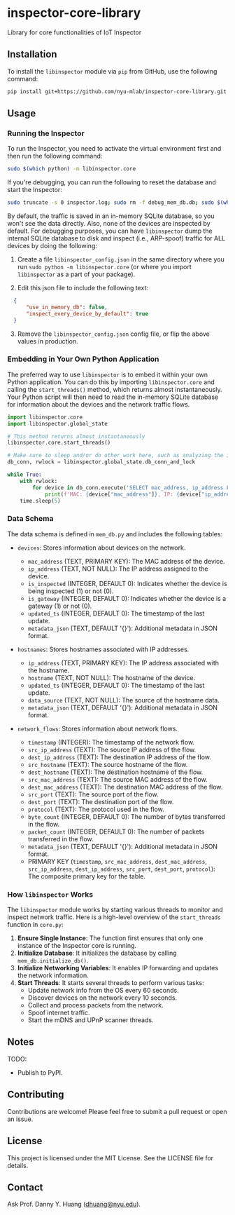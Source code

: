 # inspector-core-library
Library for core functionalities of IoT Inspector

## Installation

To install the `libinspector` module via `pip` from GitHub, use the following command:

```sh
pip install git+https://github.com/nyu-mlab/inspector-core-library.git
```


## Usage

### Running the Inspector

To run the Inspector, you need to activate the virtual environment first and then run the following command:

```sh
sudo $(which python) -m libinspector.core
```

If you're debugging, you can run the following to reset the database and start the Inspector:

```sh
sudo truncate -s 0 inspector.log; sudo rm -f debug_mem_db.db; sudo $(which python) -m libinspector.core
```

By default, the traffic is saved in an in-memory SQLite database, so you won't see the data directly. Also, none of the devices are inspected by default. For debugging purposes, you can have `libinspector` dump the internal SQLite database to disk and inspect (i.e., ARP-spoof) traffic for ALL devices by doing the following:

1. Create a file `libinspector_config.json` in the same directory where you run `sudo python -m libinspector.core` (or where you import `libinspector` as a part of your package).

2. Edit this json file to include the following text:
```json
  {
      "use_in_memory_db": false,
      "inspect_every_device_by_default": true
  }
```

3. Remove the `libinspector_config.json` config file, or flip the above values in production.


### Embedding in Your Own Python Application

The preferred way to use `libinspector` is to embed it within your own Python application. You can do this by importing `libinspector.core` and calling the `start_threads()` method, which returns almost instantaneously. Your Python script will then need to read the in-memory SQLite database for information about the devices and the network traffic flows.

```python
import libinspector.core
import libinspector.global_state

# This method returns almost instantaneously
libinspector.core.start_threads()

# Make sure to sleep and/or do other work here, such as analyzing the in-memory SQLite database. For example, you can keep printing the device list from the `devices` table.
db_conn, rwlock = libinspector.global_state.db_conn_and_lock

while True:
    with rwlock:
        for device in db_conn.execute('SELECT mac_address, ip_address FROM devices').fetchall():
            print(f'MAC: {device["mac_address"]}, IP: {device["ip_address"]}')
    time.sleep(5)

```

### Data Schema

The data schema is defined in `mem_db.py` and includes the following tables:

- `devices`: Stores information about devices on the network.
  - `mac_address` (TEXT, PRIMARY KEY): The MAC address of the device.
  - `ip_address` (TEXT, NOT NULL): The IP address assigned to the device.
  - `is_inspected` (INTEGER, DEFAULT 0): Indicates whether the device is being inspected (1) or not (0).
  - `is_gateway` (INTEGER, DEFAULT 0): Indicates whether the device is a gateway (1) or not (0).
  - `updated_ts` (INTEGER, DEFAULT 0): The timestamp of the last update.
  - `metadata_json` (TEXT, DEFAULT '{}'): Additional metadata in JSON format.

- `hostnames`: Stores hostnames associated with IP addresses.
  - `ip_address` (TEXT, PRIMARY KEY): The IP address associated with the hostname.
  - `hostname` (TEXT, NOT NULL): The hostname of the device.
  - `updated_ts` (INTEGER, DEFAULT 0): The timestamp of the last update.
  - `data_source` (TEXT, NOT NULL): The source of the hostname data.
  - `metadata_json` (TEXT, DEFAULT '{}'): Additional metadata in JSON format.

- `network_flows`: Stores information about network flows.
  - `timestamp` (INTEGER): The timestamp of the network flow.
  - `src_ip_address` (TEXT): The source IP address of the flow.
  - `dest_ip_address` (TEXT): The destination IP address of the flow.
  - `src_hostname` (TEXT): The source hostname of the flow.
  - `dest_hostname` (TEXT): The destination hostname of the flow.
  - `src_mac_address` (TEXT): The source MAC address of the flow.
  - `dest_mac_address` (TEXT): The destination MAC address of the flow.
  - `src_port` (TEXT): The source port of the flow.
  - `dest_port` (TEXT): The destination port of the flow.
  - `protocol` (TEXT): The protocol used in the flow.
  - `byte_count` (INTEGER, DEFAULT 0): The number of bytes transferred in the flow.
  - `packet_count` (INTEGER, DEFAULT 0): The number of packets transferred in the flow.
  - `metadata_json` (TEXT, DEFAULT '{}'): Additional metadata in JSON format.
  - PRIMARY KEY (`timestamp`, `src_mac_address`, `dest_mac_address`, `src_ip_address`, `dest_ip_address`, `src_port`, `dest_port`, `protocol`): The composite primary key for the table.

### How `libinspector` Works

The `libinspector` module works by starting various threads to monitor and inspect network traffic. Here is a high-level overview of the `start_threads` function in `core.py`:

1. **Ensure Single Instance**: The function first ensures that only one instance of the Inspector core is running.
2. **Initialize Database**: It initializes the database by calling `mem_db.initialize_db()`.
3. **Initialize Networking Variables**: It enables IP forwarding and updates the network information.
4. **Start Threads**: It starts several threads to perform various tasks:
   - Update network info from the OS every 60 seconds.
   - Discover devices on the network every 10 seconds.
   - Collect and process packets from the network.
   - Spoof internet traffic.
   - Start the mDNS and UPnP scanner threads.


## Notes

TODO:
 - Publish to PyPI.


## Contributing

Contributions are welcome! Please feel free to submit a pull request or open an issue.

## License

This project is licensed under the MIT License. See the LICENSE file for details.

## Contact

Ask Prof. Danny Y. Huang (dhuang@nyu.edu).

